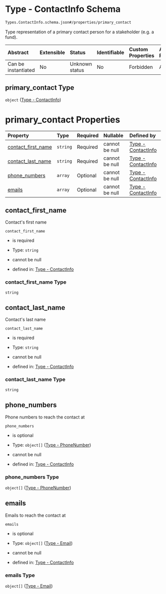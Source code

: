 # Type - ContactInfo Schema

```txt
Types.ContactInfo.schema.json#/properties/primary_contact
```

Type representation of a primary contact person for a stakeholder (e.g. a fund).

| Abstract            | Extensible | Status         | Identifiable | Custom Properties | Additional Properties | Access Restrictions | Defined In                                                                            |
| :------------------ | :--------- | :------------- | :----------- | :---------------- | :-------------------- | :------------------ | :------------------------------------------------------------------------------------ |
| Can be instantiated | No         | Unknown status | No           | Forbidden         | Allowed               | none                | [Stakeholder.schema.json*](../objects/Stakeholder.schema.json "open original schema") |

## primary_contact Type

`object` ([Type - ContactInfo](stakeholder-1-properties-type---contactinfo.md))

# primary_contact Properties

| Property                                  | Type     | Required | Nullable       | Defined by                                                                                                                        |
| :---------------------------------------- | :------- | :------- | :------------- | :-------------------------------------------------------------------------------------------------------------------------------- |
| [contact_first_name](#contact_first_name) | `string` | Required | cannot be null | [Type - ContactInfo](contactinfo-properties-contact_first_name.md "Types.ContactInfo.schema.json#/properties/contact_first_name") |
| [contact_last_name](#contact_last_name)   | `string` | Required | cannot be null | [Type - ContactInfo](contactinfo-properties-contact_last_name.md "Types.ContactInfo.schema.json#/properties/contact_last_name")   |
| [phone_numbers](#phone_numbers)           | `array`  | Optional | cannot be null | [Type - ContactInfo](contactinfo-properties-phone_numbers.md "Types.ContactInfo.schema.json#/properties/phone_numbers")           |
| [emails](#emails)                         | `array`  | Optional | cannot be null | [Type - ContactInfo](contactinfo-properties-emails.md "Types.ContactInfo.schema.json#/properties/emails")                         |

## contact_first_name

Contact's first name

`contact_first_name`

*   is required

*   Type: `string`

*   cannot be null

*   defined in: [Type - ContactInfo](contactinfo-properties-contact_first_name.md "Types.ContactInfo.schema.json#/properties/contact_first_name")

### contact_first_name Type

`string`

## contact_last_name

Contact's last name

`contact_last_name`

*   is required

*   Type: `string`

*   cannot be null

*   defined in: [Type - ContactInfo](contactinfo-properties-contact_last_name.md "Types.ContactInfo.schema.json#/properties/contact_last_name")

### contact_last_name Type

`string`

## phone_numbers

Phone numbers to reach the contact at

`phone_numbers`

*   is optional

*   Type: `object[]` ([Type - PhoneNumber](issuer-properties-type---phonenumber.md))

*   cannot be null

*   defined in: [Type - ContactInfo](contactinfo-properties-phone_numbers.md "Types.ContactInfo.schema.json#/properties/phone_numbers")

### phone_numbers Type

`object[]` ([Type - PhoneNumber](issuer-properties-type---phonenumber.md))

## emails

Emails to reach the contact at

`emails`

*   is optional

*   Type: `object[]` ([Type - Email](issuer-properties-type---email.md))

*   cannot be null

*   defined in: [Type - ContactInfo](contactinfo-properties-emails.md "Types.ContactInfo.schema.json#/properties/emails")

### emails Type

`object[]` ([Type - Email](issuer-properties-type---email.md))
